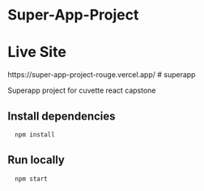 # Super-App-Project
<h1> Live Site </h1>
https://super-app-project-rouge.vercel.app/
# superapp

Superapp project for cuvette react capstone 

## Install dependencies 
``` Bash 
  npm install
```


## Run locally 
``` Bash 
  npm start
```

